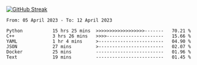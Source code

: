 [![GitHub Streak](https://streak-stats.demolab.com?user=renren-017&theme=sea&hide_border=true&background=DD272700)](https://git.io/streak-stats)

<!--START_SECTION:waka-->

```text
From: 05 April 2023 - To: 12 April 2023

Python           15 hrs 25 mins  >>>>>>>>>>>>>>>>>>-------   70.21 %
C++              3 hrs 26 mins   >>>>---------------------   15.66 %
YAML             1 hr 4 mins     >------------------------   04.90 %
JSON             27 mins         >------------------------   02.07 %
Docker           25 mins         -------------------------   01.96 %
Text             19 mins         -------------------------   01.45 %
```

<!--END_SECTION:waka-->
